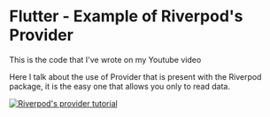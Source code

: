 # Flutter - Example of Riverpod's Provider 

This is the code that I've wrote on my Youtube video

Here I talk about the use of Provider that is present with the Riverpod package, it is the easy one that allows you only to read data.


[![Riverpod's provider tutorial](https://img.youtube.com/vi/ubdsuenX5GI/0.jpg)](https://www.youtube.com/watch?v=YOUTUBE_VIDEO_ID_HERE)
